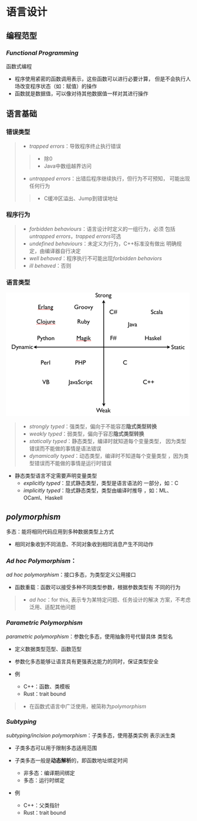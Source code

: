 #	语言设计

##	编程范型

###	*Functional Programming*

函数式编程

-	程序使用紧密的函数调用表示，这些函数可以进行必要计算，
	但是不会执行人场改变程序状态（如：赋值）的操作
-	函数就是数据值，可以像对待其他数据值一样对其进行操作

##	语言基础

###	错误类型

> - *trapped errors*：导致程序终止执行错误
> > -	除0
> > -	Java中数组越界访问
> - *untrapped errors*：出错后程序继续执行，但行为不可预知，
	可能出现任何行为
> > -	C缓冲区溢出、Jump到错误地址

###	程序行为

> - *forbidden behaviours*：语言设计时定义的一组行为，必须
	包括*untrapped errors*，*trapped errors*可选
> - *undefined behaviours*：未定义为行为，C++标准没有做出
	明确规定，由编译器自行决定
> - *well behaved*：程序执行不可能出现*forbidden behaviors*
> - *ill behaved*：否则

###	语言类型

![language_types](imgs/language_types.png)

> - *strongly typed*：强类型，偏向于不能容忍**隐式类型转换**
> - *weakly typed*：弱类型，偏向于容忍**隐式类型转换**
> - *statically typed*：静态类型，编译时就知道每个变量类型，
	因为类型错误而不能做的事情是语法错误
> - *dynamically typed*：动态类型，编译时不知道每个变量类型
	，因为类型错误而不能做的事情是运行时错误

-	静态类型语言不定需要声明变量类型
	-	*explicitly typed*：显式静态类型，类型是语言语法的
		一部分，如：C
	-	*implicitly typed*：隐式静态类型，类型由编译时推导
		，如：ML、OCaml、Haskell

##	*polymorphism*

多态：能将相同代码应用到多种数据类型上方式

-	相同对象收到不同消息、不同对象收到相同消息产生不同动作

###	*Ad hoc Polymorphism*：

*ad hoc polymorphism*：接口多态，为类型定义公用接口

-	函数重载：函数可以接受多种不同类型参数，根据参数类型有
	不同的行为

> - *ad hoc*：for this, 表示专为某特定问题、任务设计的解决
	方案，不考虑泛用、适配其他问题

###	*Parametric Polymorphism*

*parametric polymorphism*：参数化多态，使用抽象符号代替具体
类型名

-	定义数据类型范型、函数范型

-	参数化多态能够让语言具有更强表达能力的同时，保证类型安全
-	例
	-	C++：函数、类模板
	-	Rust：trait bound

> - 在函数式语言中广泛使用，被简称为*polymorphism*

###	*Subtyping*

*subtyping/inclsion polymorphism*：子类多态，使用基类实例
表示派生类

-	子类多态可以用于限制多态适用范围

-	子类多态一般是**动态解析**的，即函数地址绑定时间
	-	非多态：编译期间绑定
	-	多态：运行时绑定

-	例
	-	C++：父类指针
	-	Rust：trait bound



